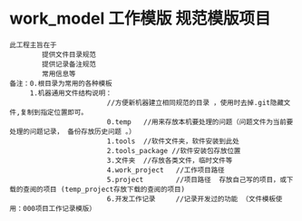# work_model 工作模版    规范模版项目
    此工程主旨在于
            提供文件目录规范
            提供记录备注规范
            常用信息等
    备注：0.根目录为常用的各种模板
         1.机器通用文件结构说明：
                            //方便新机器建立相同规范的目录 ，使用时去掉.git隐藏文件,复制到指定位置即可。
                            0.temp   //用来存放本机要处理的问题（问题文件为当前要处理的问题记录， 备份存放历史问题 。） 
                            1.tools  //软件文件夹，软件安装到此处
                            2.tools_package //软件安装包存放位置  
                            3.文件夹  //存放各类文件，临时文件等
                            4.work_project   //工作项目路径
                            5.project        //项目路径  存放自己写的项目，或下载的查阅的项目 (temp_project存放下载的查阅的项目)
                            6.开发工作记录     //记录开发过的功能 （文件模板使用：000项目工作记录模版）
